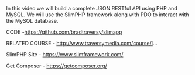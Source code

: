 In this video we will build a complete JSON RESTful API using PHP and MySQL. We will use the SlimPHP framework along with PDO to interact with the MySQL database.

CODE -https://github.com/bradtraversy/slimapp

RELATED COURSE - http://www.traversymedia.com/course/l...

SlimPHP Site - https://www.slimframework.com/

Get Composer - https://getcomposer.org/
